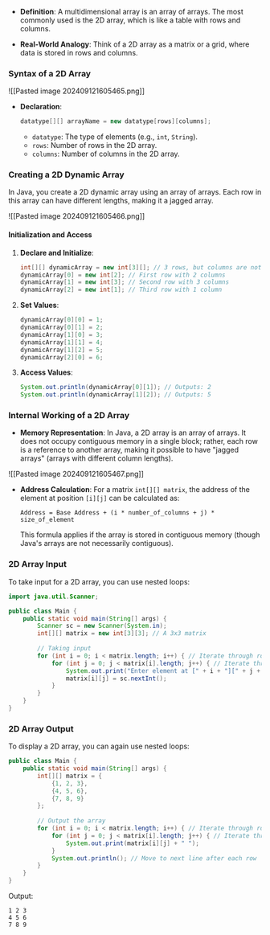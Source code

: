 
- **Definition**: A multidimensional array is an array of arrays. The most commonly used is the 2D array, which is like a table with rows and columns.

- **Real-World Analogy**: Think of a 2D array as a matrix or a grid, where data is stored in rows and columns.

### **Syntax of a 2D Array**

![[Pasted image 202409121605465.png]]

- **Declaration**:
  ```java
  datatype[][] arrayName = new datatype[rows][columns];
  ```

  - `datatype`: The type of elements (e.g., `int`, `String`).
  - `rows`: Number of rows in the 2D array.
  - `columns`: Number of columns in the 2D array.

### **Creating a 2D Dynamic Array**

In Java, you create a 2D dynamic array using an array of arrays. Each row in this array can have different lengths, making it a jagged array.

![[Pasted image 202409121605466.png]]
#### **Initialization and Access**

1. **Declare and Initialize**:
   ```java
   int[][] dynamicArray = new int[3][]; // 3 rows, but columns are not yet defined
   dynamicArray[0] = new int[2]; // First row with 2 columns
   dynamicArray[1] = new int[3]; // Second row with 3 columns
   dynamicArray[2] = new int[1]; // Third row with 1 column
   ```

2. **Set Values**:
   ```java
   dynamicArray[0][0] = 1;
   dynamicArray[0][1] = 2;
   dynamicArray[1][0] = 3;
   dynamicArray[1][1] = 4;
   dynamicArray[1][2] = 5;
   dynamicArray[2][0] = 6;
   ```

3. **Access Values**:
   ```java
   System.out.println(dynamicArray[0][1]); // Outputs: 2
   System.out.println(dynamicArray[1][2]); // Outputs: 5
   ```

### **Internal Working of a 2D Array**

- **Memory Representation**: In Java, a 2D array is an array of arrays. It does not occupy contiguous memory in a single block; rather, each row is a reference to another array, making it possible to have "jagged arrays" (arrays with different column lengths).

![[Pasted image 202409121605467.png]]

- **Address Calculation**: For a matrix `int[][] matrix`, the address of the element at position `[i][j]` can be calculated as:

  ```plaintext
  Address = Base Address + (i * number_of_columns + j) * size_of_element
  ```
  
  This formula applies if the array is stored in contiguous memory (though Java's arrays are not necessarily contiguous).

### **2D Array Input**

To take input for a 2D array, you can use nested loops:
```java
import java.util.Scanner;

public class Main {
    public static void main(String[] args) {
        Scanner sc = new Scanner(System.in);
        int[][] matrix = new int[3][3]; // A 3x3 matrix
        
        // Taking input
        for (int i = 0; i < matrix.length; i++) { // Iterate through rows
            for (int j = 0; j < matrix[i].length; j++) { // Iterate through columns
                System.out.print("Enter element at [" + i + "][" + j + "]: ");
                matrix[i][j] = sc.nextInt();
            }
        }
    }
}
```

### **2D Array Output**

To display a 2D array, you can again use nested loops:
```java
public class Main {
    public static void main(String[] args) {
        int[][] matrix = {
            {1, 2, 3},
            {4, 5, 6},
            {7, 8, 9}
        };
        
        // Output the array
        for (int i = 0; i < matrix.length; i++) { // Iterate through rows
            for (int j = 0; j < matrix[i].length; j++) { // Iterate through columns
                System.out.print(matrix[i][j] + " ");
            }
            System.out.println(); // Move to next line after each row
        }
    }
}
```
Output:
```
1 2 3 
4 5 6 
7 8 9 
```

